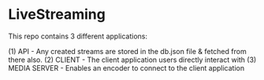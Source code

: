 # LiveStreaming

This repo contains 3 different applications:

(1) API - Any created streams are stored in the db.json file & fetched from there also.
(2) CLIENT - The client application users directly interact with
(3) MEDIA SERVER - Enables an encoder to connect to the client application
